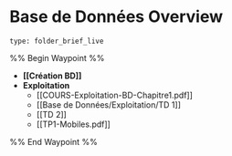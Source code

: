 # Base de Données Overview
 
```ccard
type: folder_brief_live
```
 
%% Begin Waypoint %%
- **[[Création BD]]**
- **Exploitation**
	- [[COURS-Exploitation-BD-Chapitre1.pdf]]
	- [[Base de Données/Exploitation/TD 1]]
	- [[TD 2]]
	- [[TP1-Mobiles.pdf]]

%% End Waypoint %%